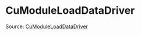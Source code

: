 # CuModuleLoadDataDriver

Source: [CuModuleLoadDataDriver](../csrc/runtime/compiled_kernel.cpp#L369)
